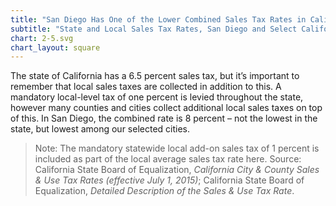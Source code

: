 ```yaml
---
title: "San Diego Has One of the Lower Combined Sales Tax Rates in California"
subtitle: "State and Local Sales Tax Rates, San Diego and Select California Cities (effective July 1, 2015)"
chart: 2-5.svg
chart_layout: square
---
```

The state of California has a 6.5 percent sales tax, but it’s important to remember that local sales taxes are collected in addition to this. A mandatory local-level tax of one percent is levied throughout the state, however many counties and cities collect additional local sales taxes on top of this. In San Diego, the combined rate is 8 percent – not the lowest in the state, but lowest among our selected cities.

> Note: The mandatory statewide local add-on sales tax of 1 percent is included as part of the local average sales tax rate here.
> Source: California State Board of Equalization, *California City & County Sales & Use Tax Rates (effective July 1, 2015)*; California State Board of Equalization, *Detailed Description of the Sales & Use Tax Rate*.
